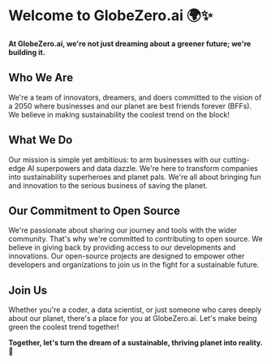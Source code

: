 # Welcome to GlobeZero.ai 🌍✨

**At GlobeZero.ai, we're not just dreaming about a greener future; we're building it.**

## Who We Are
We're a team of innovators, dreamers, and doers committed to the vision of a 2050 where businesses and our planet are best friends forever (BFFs). We believe in making sustainability the coolest trend on the block!

## What We Do
Our mission is simple yet ambitious: to arm businesses with our cutting-edge AI superpowers and data dazzle. We're here to transform companies into sustainability superheroes and planet pals. We're all about bringing fun and innovation to the serious business of saving the planet.

## Our Commitment to Open Source
We're passionate about sharing our journey and tools with the wider community. That's why we're committed to contributing to open source. We believe in giving back by providing access to our developments and innovations. Our open-source projects are designed to empower other developers and organizations to join us in the fight for a sustainable future.

## Join Us
Whether you're a coder, a data scientist, or just someone who cares deeply about our planet, there's a place for you at GlobeZero.ai. Let's make being green the coolest trend together!

**Together, let's turn the dream of a sustainable, thriving planet into reality. 🚀**

